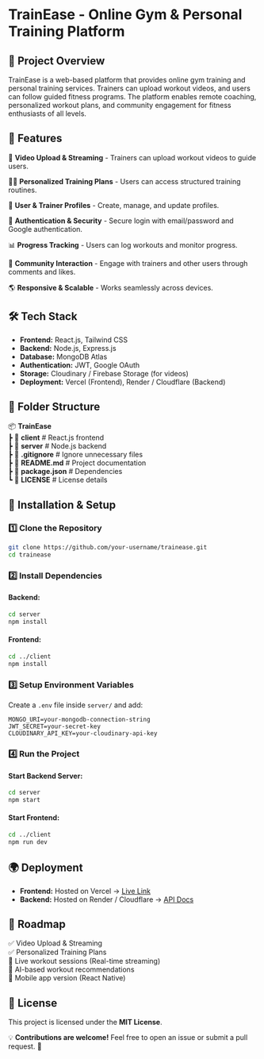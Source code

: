 # TrainEase - Online Gym & Personal Training Platform

## 📌 Project Overview
TrainEase is a web-based platform that provides online gym training and personal training services. Trainers can upload workout videos, and users can follow guided fitness programs. The platform enables remote coaching, personalized workout plans, and community engagement for fitness enthusiasts of all levels.

## 🚀 Features
🎥 **Video Upload & Streaming** - Trainers can upload workout videos to guide users.

🏋️‍♂️ **Personalized Training Plans** - Users can access structured training routines.

👥 **User & Trainer Profiles** - Create, manage, and update profiles.

🔐 **Authentication & Security** - Secure login with email/password and Google authentication.

📊 **Progress Tracking** - Users can log workouts and monitor progress.

💬 **Community Interaction** - Engage with trainers and other users through comments and likes.

🌎 **Responsive & Scalable** - Works seamlessly across devices.

## 🛠️ Tech Stack
- **Frontend:** React.js, Tailwind CSS
- **Backend:** Node.js, Express.js
- **Database:** MongoDB Atlas
- **Authentication:** JWT, Google OAuth
- **Storage:** Cloudinary / Firebase Storage (for videos)
- **Deployment:** Vercel (Frontend), Render / Cloudflare (Backend)

## 📂 Folder Structure
📦 **TrainEase**  
 ┣ 📂 **client**       # React.js frontend  
 ┣ 📂 **server**       # Node.js backend  
 ┣ 📜 **.gitignore**   # Ignore unnecessary files  
 ┣ 📜 **README.md**    # Project documentation  
 ┣ 📜 **package.json** # Dependencies  
 ┗ 📜 **LICENSE**      # License details  

## 🚀 Installation & Setup
### 1️⃣ Clone the Repository
```bash
git clone https://github.com/your-username/trainease.git
cd trainease
```
### 2️⃣ Install Dependencies
#### Backend:
```bash
cd server
npm install
```
#### Frontend:
```bash
cd ../client
npm install
```
### 3️⃣ Setup Environment Variables
Create a `.env` file inside `server/` and add:
```env
MONGO_URI=your-mongodb-connection-string
JWT_SECRET=your-secret-key
CLOUDINARY_API_KEY=your-cloudinary-api-key
```
### 4️⃣ Run the Project
#### Start Backend Server:
```bash
cd server
npm start
```
#### Start Frontend:
```bash
cd ../client
npm run dev
```

## 🌍 Deployment
- **Frontend:** Hosted on Vercel → [Live Link](#)  
- **Backend:** Hosted on Render / Cloudflare → [API Docs](#)

## 📌 Roadmap
✅ Video Upload & Streaming  
✅ Personalized Training Plans  
🔄 Live workout sessions (Real-time streaming)  
🔄 AI-based workout recommendations  
🔄 Mobile app version (React Native)  

## 📄 License
This project is licensed under the **MIT License**.

💡 **Contributions are welcome!** Feel free to open an issue or submit a pull request. 🚀